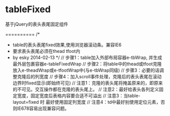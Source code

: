 tableFixed
==========

基于jQuery的表头表尾固定组件

==========
/*
* table的表头表尾fixed效果,使用浏览器滚动条。兼容IE6
* 要求表头表尾必须在thead tfoot内
* by esky 2014-02-13
*/
// 步骤1：table加入外部布局容器e-tbWrap, 并生成最外层包裹容器e-tableFixedWrap
// 步骤2：将table中的thead或tfoot克隆放入e-theadWrap或e-tfootWrap中(与e-tbWrap同级)
// 步骤3：必要的话调整克隆后的列宽度
// 步骤4：加入scroll事件处理，克隆后的表头表尾在滚动边界时fixed显示(即始终可见)
// 注意1：克隆的表头尾将掩盖原来的，即原来的不可见。交互操作都在克隆的表头尾上。
// 注意2：最好给表头各列定义固定宽度，固定宽度后表格内容要合适不可溢出
// 注意3：当table-layout=fixed 时 最好使用<colgroup><col width=90></col></colgroup>固定列宽度
// 注意4：td中最好别使用定位元素，否则IE678容易出现兼容问题。
